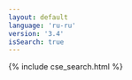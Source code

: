 ```yaml
---
layout: default
language: 'ru-ru'
version: '3.4'
isSearch: true
---
```

{% include cse_search.html %}

